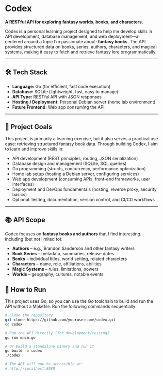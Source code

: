 # Codex

**A RESTful API for exploring fantasy worlds, books, and characters.**

Codex is a personal learning project designed to help me develop skills in API development, database management, and web deployment—all centered around a topic I’m passionate about: **fantasy books**. The API provides structured data on books, series, authors, characters, and magical systems, making it easy to fetch and retrieve fantasy lore programmatically.

---

## 🛠️ Tech Stack

- **Language:** Go (for efficient, fast code execution)  
- **Database:** SQLite (lightweight, fast, easy to manage)  
- **API Type:** RESTful API with JSON responses  
- **Hosting / Deployment:** Personal Debian server (home lab environment)  
- **Future Frontend:** Web app consuming the API  

---

## 🎯 Project Goals

This project is primarily a learning exercise, but it also serves a practical use case: retrieving structured fantasy book data. Through building Codex, I aim to learn and improve skills in:

- API development (REST principles, routing, JSON serialization)  
- Database design and management (SQLite, SQL queries)  
- Go programming (structs, concurrency, performance optimization)  
- Home lab setup (hosting a Debian server, configuring services)  
- Web app development (consuming APIs, front-end frameworks, user interfaces)  
- Deployment and DevOps fundamentals (hosting, reverse proxy, security basics)  
- Optional: testing, documentation, version control, and CI/CD workflows  

---

## 📚 API Scope

Codex focuses on **fantasy books and authors** that I find interesting, including (but not limited to):

- **Authors** – e.g., Brandon Sanderson and other fantasy writers  
- **Book Series** – metadata, summaries, release dates  
- **Books** – individual titles, world setting, related characters  
- **Characters** – name, role, affiliations, abilities  
- **Magic Systems** – rules, limitations, powers  
- **Worlds** – geography, cultures, notable events  

## 🚀 How to Run

This project uses Go, so you can use the Go toolchain to build and run the API without a Makefile. Run the following commands sequentially:

```bash
# Clone the repository
git clone https://github.com/yourusername/codex.git
cd codex

# Run the API directly (for development/testing)
go run main.go

# Or build a standalone binary and run it
go build -o codex
./codex

# The API will now be accessible at:
# http://localhost:8080
```
